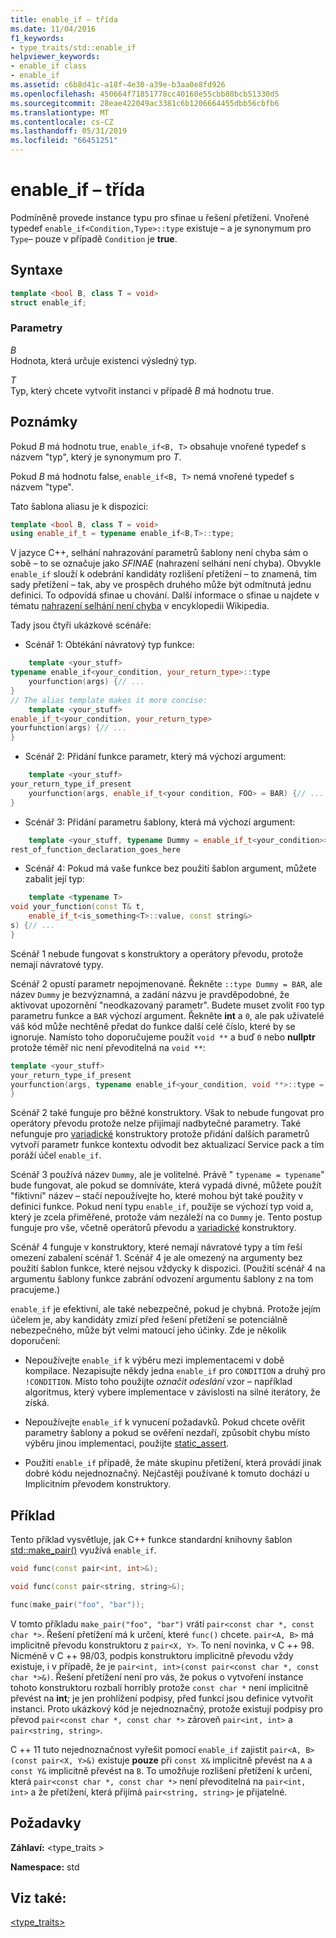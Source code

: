 ```yaml
---
title: enable_if – třída
ms.date: 11/04/2016
f1_keywords:
- type_traits/std::enable_if
helpviewer_keywords:
- enable_if class
- enable_if
ms.assetid: c6b8d41c-a18f-4e30-a39e-b3aa0e8fd926
ms.openlocfilehash: 450664f71851778cc40160e55cbb80bcb51330d5
ms.sourcegitcommit: 28eae422049ac3381c6b1206664455dbb56cbfb6
ms.translationtype: MT
ms.contentlocale: cs-CZ
ms.lasthandoff: 05/31/2019
ms.locfileid: "66451251"
---
```

# <a name="enableif-class"></a>enable_if – třída

Podmíněně provede instance typu pro sfinae u řešení přetížení. Vnořené typedef `enable_if<Condition,Type>::type` existuje – a je synonymum pro `Type`– pouze v případě `Condition` je **true**.

## <a name="syntax"></a>Syntaxe

```cpp
template <bool B, class T = void>
struct enable_if;
```

### <a name="parameters"></a>Parametry

*B*<br/>
Hodnota, která určuje existenci výsledný typ.

*T*<br/>
Typ, který chcete vytvořit instanci v případě *B* má hodnotu true.

## <a name="remarks"></a>Poznámky

Pokud *B* má hodnotu true, `enable_if<B, T>` obsahuje vnořené typedef s názvem "typ", který je synonymum pro *T*.

Pokud *B* má hodnotu false, `enable_if<B, T>` nemá vnořené typedef s názvem "type".

Tato šablona aliasu je k dispozici:

```cpp
template <bool B, class T = void>
using enable_if_t = typename enable_if<B,T>::type;
```

V jazyce C++, selhání nahrazování parametrů šablony není chyba sám o sobě – to se označuje jako *SFINAE* (nahrazení selhání není chyba). Obvykle `enable_if` slouží k odebrání kandidáty rozlišení přetížení – to znamená, tím sady přetížení – tak, aby ve prospěch druhého může být odmítnutá jednu definici. To odpovídá sfinae u chování. Další informace o sfinae u najdete v tématu [nahrazení selhání není chyba](https://go.microsoft.com/fwlink/p/?linkid=394798) v encyklopedii Wikipedia.

Tady jsou čtyři ukázkové scénáře:

- Scénář 1: Obtékání návratový typ funkce:

```cpp
    template <your_stuff>
typename enable_if<your_condition, your_return_type>::type
    yourfunction(args) {// ...
}
// The alias template makes it more concise:
    template <your_stuff>
enable_if_t<your_condition, your_return_type>
yourfunction(args) {// ...
}
```

- Scénář 2: Přidání funkce parametr, který má výchozí argument:

```cpp
    template <your_stuff>
your_return_type_if_present
    yourfunction(args, enable_if_t<your condition, FOO> = BAR) {// ...
}
```

- Scénář 3: Přidání parametru šablony, která má výchozí argument:

```cpp
    template <your_stuff, typename Dummy = enable_if_t<your_condition>>
rest_of_function_declaration_goes_here
```

- Scénář 4: Pokud má vaše funkce bez použití šablon argument, můžete zabalit její typ:

```cpp
    template <typename T>
void your_function(const T& t,
    enable_if_t<is_something<T>::value, const string&>
s) {// ...
}
```

Scénář 1 nebude fungovat s konstruktory a operátory převodu, protože nemají návratové typy.

Scénář 2 opustí parametr nepojmenované. Řekněte `::type Dummy = BAR`, ale název `Dummy` je bezvýznamná, a zadání názvu je pravděpodobné, že aktivovat upozornění "neodkazovaný parametr". Budete muset zvolit `FOO` typ parametru funkce a `BAR` výchozí argument.  Řekněte **int** a `0`, ale pak uživatelé váš kód může nechtěně předat do funkce další celé číslo, které by se ignoruje. Namísto toho doporučujeme použít `void **` a buď `0` nebo **nullptr** protože téměř nic není převoditelná na `void **`:

```cpp
template <your_stuff>
your_return_type_if_present
yourfunction(args, typename enable_if<your_condition, void **>::type = nullptr) {// ...
}
```

Scénář 2 také funguje pro běžné konstruktory.  Však to nebude fungovat pro operátory převodu protože nelze přijímají nadbytečné parametry.  Také nefunguje pro [variadické](../cpp/ellipses-and-variadic-templates.md) konstruktory protože přidání dalších parametrů vytvoří parametr funkce kontextu odvodit bez aktualizací Service pack a tím poráží účel `enable_if`.

Scénář 3 používá název `Dummy`, ale je volitelné. Právě " `typename = typename`" bude fungovat, ale pokud se domníváte, která vypadá divné, můžete použít "fiktivní" název – stačí nepoužívejte ho, které mohou být také použity v definici funkce. Pokud není typu `enable_if`, použije se výchozí typ void a, který je zcela přiměřené, protože vám nezáleží na co `Dummy` je. Tento postup funguje pro vše, včetně operátorů převodu a [variadické](../cpp/ellipses-and-variadic-templates.md) konstruktory.

Scénář 4 funguje v konstruktory, které nemají návratové typy a tím řeší omezení zabalení scénář 1.  Scénář 4 je ale omezený na argumenty bez použití šablon funkce, které nejsou vždycky k dispozici.  (Použití scénář 4 na argumentu šablony funkce zabrání odvození argumentu šablony z na tom pracujeme.)

`enable_if` je efektivní, ale také nebezpečné, pokud je chybná.  Protože jejím účelem je, aby kandidáty zmizí před řešení přetížení se potenciálně nebezpečného, může být velmi matoucí jeho účinky.  Zde je několik doporučení:

- Nepoužívejte `enable_if` k výběru mezi implementacemi v době kompilace. Nezapisujte někdy jedna `enable_if` pro `CONDITION` a druhý pro `!CONDITION`.  Místo toho použijte *označit odeslání* vzor – například algoritmus, který vybere implementace v závislosti na silné iterátory, že získá.

- Nepoužívejte `enable_if` k vynucení požadavků.  Pokud chcete ověřit parametry šablony a pokud se ověření nezdaří, způsobit chybu místo výběru jinou implementaci, použijte [static_assert](../cpp/static-assert.md).

- Použití `enable_if` případě, že máte skupinu přetížení, která provádí jinak dobré kódu nejednoznačný.  Nejčastěji používané k tomuto dochází u Implicitním převodem konstruktory.

## <a name="example"></a>Příklad

Tento příklad vysvětluje, jak C++ funkce standardní knihovny šablon [std::make_pair()](../standard-library/utility-functions.md#make_pair) využívá `enable_if`.

```cpp
void func(const pair<int, int>&);

void func(const pair<string, string>&);

func(make_pair("foo", "bar"));
```

V tomto příkladu `make_pair("foo", "bar")` vrátí `pair<const char *, const char *>`. Řešení přetížení má k určení, které `func()` chcete. `pair<A, B>` má implicitně převodu konstruktoru z `pair<X, Y>`.  To není novinka, v C ++ 98. Nicméně v C ++ 98/03, podpis konstruktoru implicitně převodu vždy existuje, i v případě, že je `pair<int, int>(const pair<const char *, const char *>&)`.  Řešení přetížení není pro vás, že pokus o vytvoření instance tohoto konstruktoru rozbalí horribly protože `const char *` není implicitně převést na **int**; je jen prohlížení podpisy, před funkcí jsou definice vytvořit instanci.  Proto ukázkový kód je nejednoznačný, protože existují podpisy pro převod `pair<const char *, const char *>` zároveň `pair<int, int>` a `pair<string, string>`.

C ++ 11 tuto nejednoznačnost vyřešit pomocí `enable_if` zajistit `pair<A, B>(const pair<X, Y>&)` existuje **pouze** při `const X&` implicitně převést na `A` a `const Y&` implicitně převést na `B`.  To umožňuje rozlišení přetížení k určení, která `pair<const char *, const char *>` není převoditelná na `pair<int, int>` a že přetížení, která přijímá `pair<string, string>` je přijatelné.

## <a name="requirements"></a>Požadavky

**Záhlaví:** \<type_traits >

**Namespace:** std

## <a name="see-also"></a>Viz také:

[<type_traits>](../standard-library/type-traits.md)<br/>

